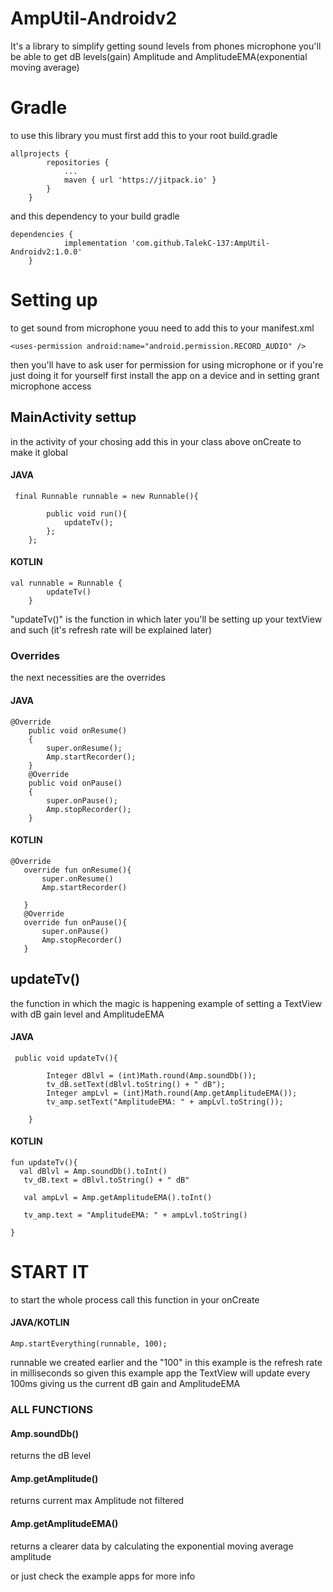 # AmpUtil-Androidv2
It's a library to simplify getting sound levels from phones microphone
you'll be able to get dB levels(gain) Amplitude and AmplitudeEMA(exponential moving average)

# Gradle
to use this library you must first add this to your root build.gradle
```
allprojects {
		repositories {
			...
			maven { url 'https://jitpack.io' }
		}
	}
```
and this dependency to your build gradle
```
dependencies {
	        implementation 'com.github.TalekC-137:AmpUtil-Androidv2:1.0.0'
	}
```

# Setting up
to get sound from microphone youu need to add this to your manifest.xml
```
<uses-permission android:name="android.permission.RECORD_AUDIO" />
```
then you'll have to ask user for permission for using microphone or if you're just doing it for yourself first install the app on a device and in setting grant microphone access

## MainActivity settup
in the activity of your chosing add this in your class above onCreate to make it global
#### JAVA
```
 final Runnable runnable = new Runnable(){

        public void run(){
            updateTv();
        };
    };
```
#### KOTLIN
```
val runnable = Runnable {
        updateTv()
    }
 ```
"updateTv()" is the function in which later you'll be setting up your textView and such (it's refresh rate will be explained later)

### Overrides
the next necessities are the overrides
#### JAVA
```
@Override
    public void onResume()
    {
        super.onResume();
        Amp.startRecorder();
    }
    @Override
    public void onPause()
    {
        super.onPause();
        Amp.stopRecorder();
    }
 ```
 #### KOTLIN
 ```
 @Override
    override fun onResume(){
        super.onResume()
        Amp.startRecorder()

    }
    @Override
    override fun onPause(){
        super.onPause()
        Amp.stopRecorder()
    }
 ```
 
## updateTv()
the function in which the magic is happening
example of setting a TextView with dB gain level and AmplitudeEMA

#### JAVA
```
 public void updateTv(){

        Integer dBlvl = (int)Math.round(Amp.soundDb());
        tv_dB.setText(dBlvl.toString() + " dB");
        Integer ampLvl = (int)Math.round(Amp.getAmplitudeEMA());
        tv_amp.setText("AmplitudeEMA: " + ampLvl.toString());

    }
 ```
 #### KOTLIN
 ```
fun updateTv(){
   val dBlvl = Amp.soundDb().toInt()
    tv_dB.text = dBlvl.toString() + " dB"

    val ampLvl = Amp.getAmplitudeEMA().toInt()

    tv_amp.text = "AmplitudeEMA: " + ampLvl.toString()

}
```
# START IT 
to start the whole process call this function in your onCreate 
#### JAVA/KOTLIN
```
Amp.startEverything(runnable, 100);
```
runnable we created earlier and the "100" in this example is the refresh rate in milliseconds 
so given this example app the TextView will update every 100ms giving us the current dB gain and AmplitudeEMA

### ALL FUNCTIONS
#### Amp.soundDb()
returns the dB level
#### Amp.getAmplitude()
returns current max Amplitude not filtered
#### Amp.getAmplitudeEMA()
returns a clearer data by calculating the exponential moving average amplitude


or just check the example apps for more info
